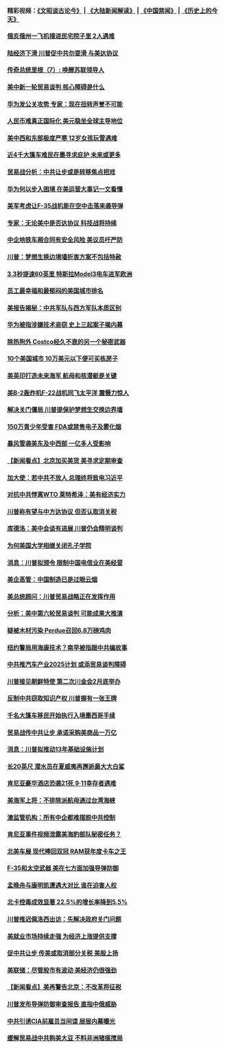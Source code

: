 #### 精彩视频：[《文昭谈古论今》](https://github.com/gfw-breaker/wenzhao/blob/master/README.md?t=01221530) | [《大陆新闻解读》](https://github.com/gfw-breaker/ntdtv-comedy/blob/master/README.md?t=01221530) | [《中国禁闻》](https://github.com/gfw-breaker/ntdtv-news/blob/master/README.md?t=01221530) | [《历史上的今天》](https://github.com/gfw-breaker/today-in-history/blob/master/README.md?t=01221530) 

#### [俄亥俄州一飞机撞进民宅院子里 2人遇难](../pages/nsc412/n10993879.md?t=01221530) 

#### [陆经济下滑 川普促中共勿耍滑 与美达协议](../pages/nsc412/n10993507.md?t=01221530) 

#### [传奇总统里根（7）: 唤醒苏联领导人](../pages/nsc412/n10992360.md?t=01221530) 

#### [美中新一轮贸易谈判 核心障碍是什么](../pages/nsc412/n10991931.md?t=01221530) 

#### [华为发公关攻势 专家：现在扭转声誉不可能](../pages/nsc412/n10992293.md?t=01221530) 

#### [人民币难真正国际化 美元稳坐全球主导地位](../pages/nsc412/n10992122.md?t=01221530) 

#### [美中西和东部极度严寒 12岁女孩玩雪遇难](../pages/nsc412/n10992121.md?t=01221530) 

#### [近4千大篷车难民在墨寻求庇护 未来或更多](../pages/nsc412/n10991987.md?t=01221530) 

#### [贸易战分析：中共让步或是转移焦点把戏](../pages/nsc412/n10992099.md?t=01221530) 

#### [华为何以步入困境 在美运营大事记一文看懂](../pages/nsc412/n10991923.md?t=01221530) 

#### [美军考虑让F-35战机能在空中击落来袭导弹](../pages/nsc412/n10991166.md?t=01221530) 

#### [专家：无论美中是否达协议 科技战将持续](../pages/nsc412/n10990600.md?t=01221530) 

#### [中企地铁车厢合同有安全风险 美议员吁严防](../pages/nsc412/n10989908.md?t=01221530) 

#### [川普：梦想生换边境墙折衷方案不包括特赦](../pages/nsc412/n10989992.md?t=01221530) 

#### [3.3秒提速60英里 特斯拉Model3电车进军欧洲](../pages/nsc412/n10989887.md?t=01221530) 

#### [员工最幸福和最郁闷的美国城市排名](../pages/nsc412/n10989171.md?t=01221530) 

#### [美报告揭秘：中共军队与西方军队本质区别](../pages/nsc412/n10988007.md?t=01221530) 

#### [华为被指涉嫌技术盗窃 史上三起案子揭内幕](../pages/nsc412/n10988544.md?t=01221530) 

#### [除热狗外 Costco经久不衰的另一个秘密武器](../pages/nsc412/n10987854.md?t=01221530) 

#### [10个美国城市 10万美元以下便可买栋房子](../pages/nsc412/n10987722.md?t=01221530) 

#### [美英印打造未来海军 航母和核潜艇是关键](../pages/nsc412/n10940648.md?t=01221530) 

#### [美B-2轰炸机F-22战机同飞太平洋 震慑力惊人](../pages/nsc412/n10988582.md?t=01221530) 

#### [解决关门僵局 川普提保护梦想生交换边界墙](../pages/nsc412/n10988175.md?t=01221530) 

#### [150万青少年受害 FDA或禁售电子及雾化烟](../pages/nsc412/n10988186.md?t=01221530) 

#### [暴风雪袭美东及中西部 一亿多人受影响](../pages/nsc412/n10988131.md?t=01221530) 

#### [【新闻看点】北京加买美货 美寻求定期审查](../pages/nsc412/n10987864.md?t=01221530) 

#### [加大使：若中共不放人 总理终将致电习近平](../pages/nsc412/n10988091.md?t=01221530) 

#### [对抗中共悖离WTO 莱特希泽：美有经济实力](../pages/nsc412/n10988015.md?t=01221530) 

#### [川普称有望与中方达协议 但否认取消关税](../pages/nsc412/n10987938.md?t=01221530) 

#### [库德洛：美中会谈有进展 川普仍会精明谈判](../pages/nsc412/n10987906.md?t=01221530) 

#### [为何美国大学相继关闭孔子学院](../pages/nsc412/n10987695.md?t=01221530) 

#### [消息：川普拟颁令 限制中国电信业在美经营](../pages/nsc412/n10987255.md?t=01221530) 

#### [美企高管：中国制造已是过眼云烟](../pages/nsc412/n10986529.md?t=01221530) 

#### [美总统顾问：川普贸易战略正在发挥作用](../pages/nsc412/n10986320.md?t=01221530) 

#### [分析：美中第六轮贸易谈判 可能成果大推演](../pages/nsc412/n10986382.md?t=01221530) 

#### [疑被木材污染 Perdue召回6.8万磅鸡肉](../pages/nsc412/n10986295.md?t=01221530) 

#### [纽约警局用海康技术？南早被指跟中共编故事](../pages/nsc412/n10986039.md?t=01221530) 

#### [中共推汽车产业2025计划 或添贸易谈判障碍](../pages/nsc412/n10985839.md?t=01221530) 

#### [川普接见朝鲜特使 第二次川金会2月底举办](../pages/nsc412/n10986216.md?t=01221530) 

#### [反制中共窃取知识产权 川普握有一张王牌](../pages/nsc412/n10986046.md?t=01221530) 

#### [千名大篷车移民开始执行入境墨西哥手续](../pages/nsc412/n10986204.md?t=01221530) 

#### [贸易战传中共让步 承诺采购美商品一万亿](../pages/nsc412/n10985900.md?t=01221530) 

#### [消息：川普拟推动13年基础设施计划](../pages/nsc412/n10985743.md?t=01221530) 

#### [长20英尺 潜水员在夏威夷再邂逅最大大白鲨](../pages/nsc412/n10985690.md?t=01221530) 

#### [肯尼亚豪华酒店恐袭21死 9·11幸存者遇难](../pages/nsc412/n10985445.md?t=01221530) 

#### [美海军上将：不排除派航母通过台湾海峡](../pages/nsc412/n10984943.md?t=01221530) 

#### [澳监管机构：所有中企都难摆脱中共控制](../pages/nsc412/n10983591.md?t=01221530) 

#### [肯尼亚事件视频泄露美海豹部队秘密任务？](../pages/nsc412/n10984543.md?t=01221530) 

#### [北美车展 现代捧回双冠 RAM获年度卡车之王](../pages/nsc412/n10984064.md?t=01221530) 

#### [F-35和太空武器 美在七方面加强导弹防御](../pages/nsc412/n10984126.md?t=01221530) 

#### [孟晚舟与康明凯遭遇大对比 谁在迫害人权](../pages/nsc412/n10983804.md?t=01221530) 

#### [北卡控毒成效显著 22.5%的增长率降到5.5%](../pages/nsc412/n10983187.md?t=01221530) 

#### [川普推迟佩洛西出访：先解决政府关门问题](../pages/nsc412/n10983416.md?t=01221530) 

#### [美就业市场持续走强 为经济上涨提供支撑](../pages/nsc412/n10983238.md?t=01221530) 

#### [促中共让步 传美或取消部分关税 美股上扬](../pages/nsc412/n10983410.md?t=01221530) 

#### [美联储：尽管股市有波动 美经济仍很强劲](../pages/nsc412/n10983394.md?t=01221530) 

#### [【新闻看点】美再警告北京：不改革将征税](../pages/nsc412/n10982896.md?t=01221530) 

#### [川普发布导弹防御审查报告 直指中俄威胁](../pages/nsc412/n10982865.md?t=01221530) 

#### [中共引诱CIA前雇员当间谍 层层内幕曝光](../pages/nsc412/n10983054.md?t=01221530) 

#### [缓解贸易战中共购美大豆 不料非洲猪瘟搅局](../pages/nsc412/n10983126.md?t=01221530) 

